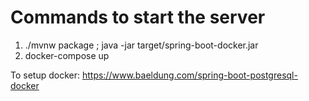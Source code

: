 # Commands to start the server
1. ./mvnw package ; java -jar target/spring-boot-docker.jar
2. docker-compose up

To setup docker:   https://www.baeldung.com/spring-boot-postgresql-docker